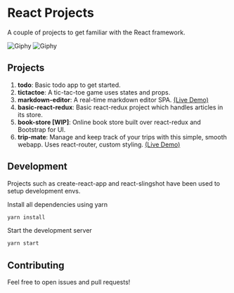# React Projects

A couple of projects to get familiar with the React framework.

![Giphy](https://media.giphy.com/media/l0HUhhAtb86vYAHkY/giphy.gif)
![Giphy](https://media.giphy.com/media/26gN147Cy7zF1Mv7y/giphy.gif)


## Projects
1. **todo**: Basic todo app to get started.
2. **tictactoe**: A tic-tac-toe game uses states and props.
3. **markdown-editor**: A real-time markdown editor SPA. [(Live Demo)](https://react-markdown-editor.firebaseapp.com)
4. **basic-react-redux**: Basic react-redux project which handles articles in its store.
5. **book-store [WIP]**: Online book store built over react-redux and Bootstrap for UI.
6. **trip-mate**: Manage and keep track of your trips with this simple, smooth webapp. Uses react-router, custom styling. [(Live Demo)](https://react-trip-mate.firebaseapp.com)

## Development

Projects such as create-react-app and react-slingshot have been used to setup development envs.

Install all dependencies using yarn

```bash
yarn install
```
Start the development server

```bash
yarn start
```


## Contributing

Feel free to open issues and pull requests!
